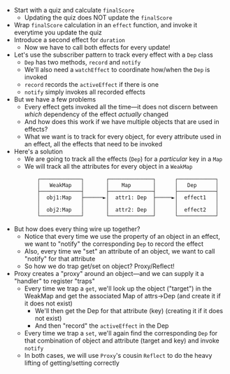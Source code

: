 
- Start with a quiz and calculate `finalScore`
  - Updating the quiz does NOT update the `finalScore`
- Wrap `finalScore` calculation in an `effect` function, and invoke it everytime you update the quiz
- Introduce a second effect for `duration`
  - Now we have to call both effects for every update!
- Let's use the subscriber pattern to track every effect with a `Dep` class
  - `Dep` has two methods, `record` and `notify`
  - We'll also need a `watchEffect` to coordinate how/when the `Dep` is invoked
  - `record` records the `activeEffect` if there is one
  - `notify` simply invokes all recorded effects
- But we have a few problems
  - Every effect gets invoked all the time—it does not discern between _which_ dependency of the effect _actually_ changed
  - And how does this work if we have multiple objects that are used in effects?
  - What we want is to track for every object, for every attribute used in an effect, all the effects that need to be invoked
- Here's a solution
  - We are going to track all the effects (`Dep`) for a _particular_ key in a `Map`
  - We will track all the attributes for every object in a `WeakMap`
    ```
        ┌─────────────┐       ┌──────────────┐      ┌────────────┐
        │   WeakMap   │       │    Map       │      │   Dep      │
        ├─────────────┤       ├──────────────┤      ├────────────┤
        │  obj1:Map   ├──────►│  attr1: Dep  ├─────►│  effect1   │
        │             │       │              │      │            │
        │  obj2:Map   │       │  attr2: Dep  │      │  effect2   │
        └─────────────┘       └──────────────┘      └────────────┘
    ```
- But how does every thing wire up together?
  - Notice that every time we use the property of an object in an effect, we want to "notify" the corresponding `Dep` to record the effect
  - Also, every time we "set" an attribute of an object, we want to call "notify" for that attribute
  - So how we do trap get/set on object? Proxy/Reflect!
- Proxy creates a "proxy" around an object—and we can supply it a "handler" to register "traps"
  - Every time we trap a `get`, we'll look up the object ("target") in the WeakMap and get the associated Map of attrs->Dep (and create it if it does not exist)
    - We'll then get the Dep for that attribute (key) (creating it if it does not exist)
    - And then "record" the `activeEffect` in the Dep
  - Every time we trap a `set`, we'll again find the corresponding `Dep` for that combination of object and attribute (target and key) and invoke `notify`
  - In both cases, we will use `Proxy`'s  cousin `Reflect` to do the heavy lifting of getting/setting correctly
